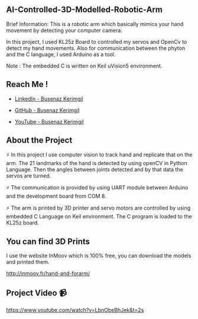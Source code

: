 
## AI-Controlled-3D-Modelled-Robotic-Arm
Brief Information:
This is a robotic arm which basically mimics your hand movement by detecting your computer camera.

In this project, I used KL25z Board to controlled my servos and OpenCv to detect my hand movements.
Also for communication between the phyton and the C language, I used Arduino as a tool.

Note : The embedded C is written on Keil uVision5 environment.
## Reach Me !

- [LinkedIn - Busenaz Kerimgil](https://www.linkedin.com/in/busenaz-kerimgil-481214224/)

- [GitHub - Busenaz Kerimgil](https://github.com/busenaz-code-learner)

- [YouTube - Busenaz Kerimgil](https://www.youtube.com/channel/UCAApKfUfHxu7s1KK96e2XaQ)
  
## About the Project

⚡️ In this project I use computer vision to track hand and replicate that on the arm. The 21 landmarks of the hand is detected by using openCV in Python Language. Then the angles between joints detected and by that data the servos are turned. 

⚡️ The communication is provided by using UART module between Arduino and the development board from COM 8. 

⚡️ The arm is printed by 3D printer and servo motors are controlled by using embedded C Language on Keil environment. The C program is loaded to the KL25z board.
## You can find 3D Prints

I use the website InMoov which is 100% free, you can download the models and printed them.

http://inmoov.fr/hand-and-forarm/
## Project Video 📹

https://www.youtube.com/watch?v=LbnObeBhJek&t=2s
